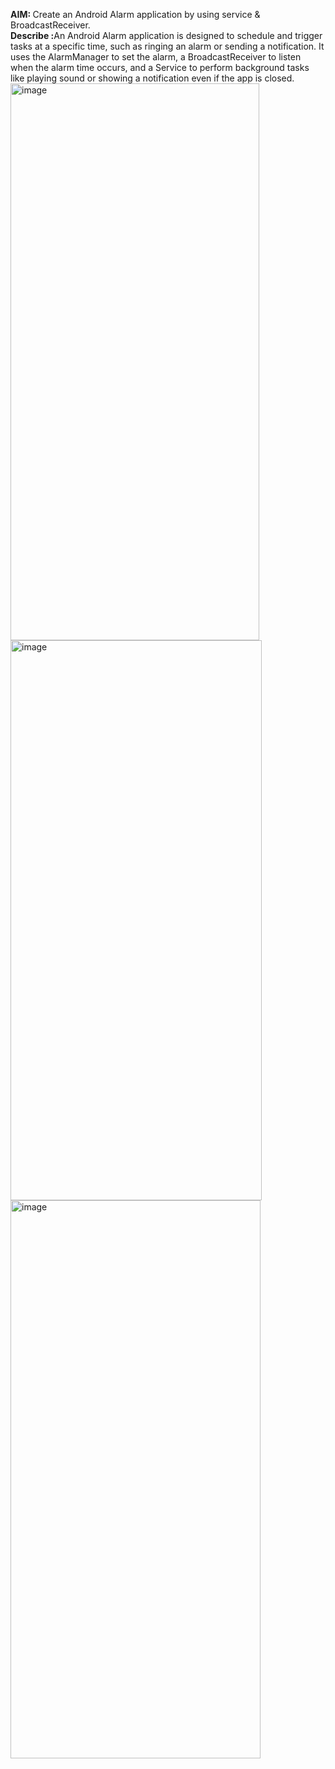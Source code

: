 <b>AIM: </b>Create an Android Alarm application by using service & BroadcastReceiver.<br>
<b>Describe :</b>An Android Alarm application is designed to schedule and trigger tasks at a specific time, such as ringing an alarm or sending a notification. It uses the AlarmManager to set the alarm, a BroadcastReceiver to listen when the alarm time occurs, and a Service to perform background tasks like playing sound or showing a notification even if the app is closed.<br>
<img width="398" height="891" alt="image" src="https://github.com/user-attachments/assets/04c8c020-0780-4ac8-a2d0-fa698d1e052d" /><br>
<img width="402" height="896" alt="image" src="https://github.com/user-attachments/assets/565c2e1d-b365-45a6-834b-5d32fcbba406" />
<br>
<img width="400" height="893" alt="image" src="https://github.com/user-attachments/assets/3036fad9-18a3-45ca-ae0d-50fe276cea40" />
